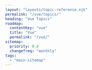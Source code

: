 ```yaml
---
layout: "layouts/topic-reference.njk"
permalink: "/vue/topics/"
heading: "Vue Topics"
roadmap:
  contentKey: "vue"
  title: "Vue"
  permalink: "/vue/"
sitemap:
  priority: 0.8
  changefreq: "monthly"
tags:
  - "main-sitemap"
---
```



